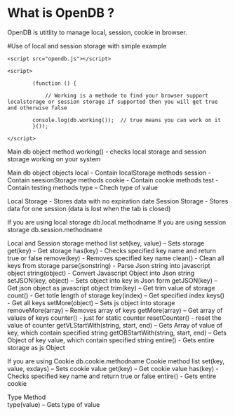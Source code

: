 # What is OpenDB ?
OpenDB is utitlity to manage local, session, cookie in browser.

#Use of local and session storage with simple example

<!DOCTYPE html>

<html lang="en">

<head></head>

<body>

	<script src="opendb.js"></script>

  	<script>

    		(function () {

      			// Working is a methode to find your browser support localstorage or session storage if supported then you will get true and otherwise false

			console.log(db.working());  // true means you can work on it
    		}());
    		
  	</script>
  	
</body>

</html>

Main db object method
working() - checks local storage and session storage working on your system

Main db object objects
local  -  Contain localStorage methods
session  -  Contain seesionStorage methods
cookie - Contain cookie methods
test  -  Contain testing methods 
type – Chech type of value

Local Storage - Stores data with no expiration date
Session Storage - Stores data for one session (data is lost when the tab is closed)

If you are using local storage
db.local.methodname
If you are using session storage
db.session.methodname 

Local and Session storage method list
set(key, value) – Sets storage
get(key) - Get storage
has(key) - Checks specified key name and return true or false
remove(key) -  Removes specified key name
clean() - Clean all keys from storage
parse(jsonstring) - Parse Json string into javascript object
string(object) - Convert Javascript Object  into Json string   
setJSON(key, object) – Sets object into key in Json form
getJSON(key) – Get json object as javascript object
trim(key) – Get trim value of storage
count() - Get totle length of storage
key(index) – Get  specified index
keys() - Get all keys
setMore(object) – Sets js object into storage
removeMore(array) – Removes array of keys
getMore(array) – Get array of values of keys
counter() - just for static counter 
resetCounter() - reset the value of counter
getVLStartWith(string, start, end) – Gets Array of value of key, which contain specified string
getOBStartWith(string, start, end) – Gets Object of key value, which contain specified string
entire() - Gets entire storage as js Object

If you are using Cookie
db.cookie.methodname 
Cookie method list
set(key, value, exdays) – Sets cookie value
get(key) – Get cookie value
has(key) - Checks specified key name and return true or false
entire() - Gets entire cookie

Type Method  
type(value) – Gets type of value 
